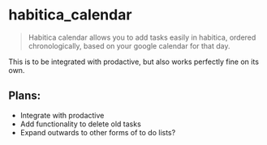 # habitica_calendar
> Habitica calendar allows you to add tasks easily in habitica, ordered chronologically, based on your google calendar for that day.

This is to be integrated with prodactive, but also works perfectly fine on its own.

Plans:
----
* Integrate with prodactive
* Add functionality to delete old tasks
* Expand outwards to other forms of to do lists?
